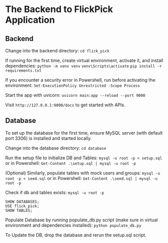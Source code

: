 # The Backend to FlickPick Application

## Backend
Change into the backend directory:
```cd flick_pick```

If running for the first time, create virtual environment, activate it, and install dependencies:
```python -m venv venv```
```venv\Scripts\activate```
```pip install -r requirements.txt```

If you encounter a security error in Powershell, run before activating the environment:
```Set-ExecutionPolicy Unrestricted -Scope Process```

Start the app with uvicorn:
```uvicorn main:app --reload --port 9000```

Visit ```http://127.0.0.1:9000/docs``` to get started with APIs.

## Database
To set up the database for the first time, ensure MySQL server (with default port 3306) is installed and started locally.

Change into the database directory:
```cd database```

Run the setup file to initialize DB and Tables:
```mysql -u root -p < setup.sql```
or in Powershell:
```Get-Content .\setup.sql | mysql -u root -p```

(Optional) Similarly, populate tables with mock users and groups:
```mysql -u root -p < seed.sql```
or in Powershell:
```Get-Content .\seed.sql | mysql -u root -p```

Check if db and tables exists:
```mysql -u root -p```
```
SHOW DATABASES;
USE flick_pick;
SHOW TABLES;
```

Populate Database by running populate_db.py script (make sure in virtual environment and dependencies installed):
```python populate_db.py```

To Update the DB, drop the database and rerun the setup.sql script.
